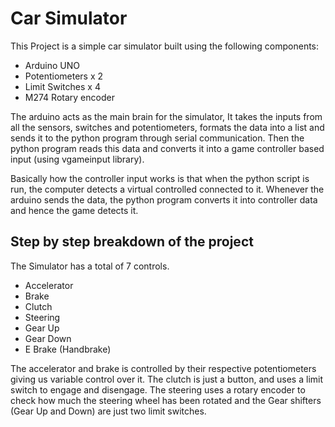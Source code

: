 # Car Simulator

This Project is a simple car simulator built using the following components:
- Arduino UNO
- Potentiometers x 2
- Limit Switches x 4
- M274 Rotary encoder

The arduino acts as the main brain for the simulator, It takes the inputs from all the sensors, switches and potentiometers, formats the data into a list and sends it to the python program through serial communication. Then the python program reads this data and converts it into a game controller based input (using vgameinput library).

Basically how the controller input works is that when the python script is run, the computer detects a virtual controlled connected to it. Whenever the arduino sends the data, the python program converts it into controller data and hence the game detects it.

## Step by step breakdown of the project
The Simulator has a total of 7 controls.
- Accelerator
- Brake
- Clutch
- Steering
- Gear Up
- Gear Down
- E Brake (Handbrake)

The accelerator and brake is controlled by their respective potentiometers giving us variable control over it. The clutch is just a button, and uses a limit switch to engage and disengage. The steering uses a rotary encoder to check how much the steering wheel has been rotated and the Gear shifters (Gear Up and Down) are just two limit switches.
